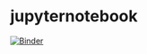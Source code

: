 # jupyternotebook

[![Binder](https://mybinder.org/badge_logo.svg)](https://mybinder.org/v2/gh/heinerigel/jupyternotebook/HEAD)
